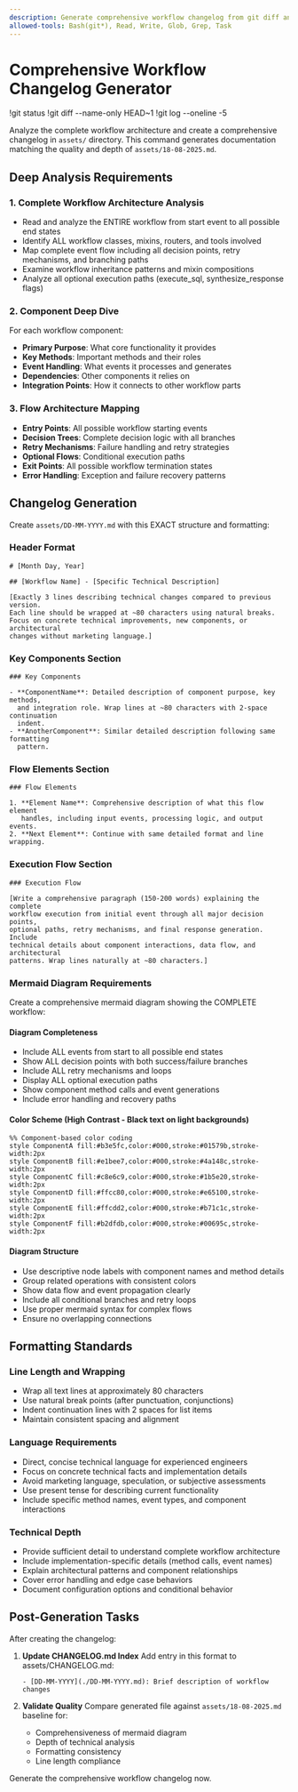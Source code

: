 ```yaml
---
description: Generate comprehensive workflow changelog from git diff analysis
allowed-tools: Bash(git*), Read, Write, Glob, Grep, Task
---
```


# Comprehensive Workflow Changelog Generator

!git status
!git diff --name-only HEAD~1
!git log --oneline -5

Analyze the complete workflow architecture and create a comprehensive changelog in `assets/` directory. This command generates documentation matching the quality and depth of `assets/18-08-2025.md`.

## Deep Analysis Requirements

### 1. Complete Workflow Architecture Analysis

- Read and analyze the ENTIRE workflow from start event to all possible end states
- Identify ALL workflow classes, mixins, routers, and tools involved
- Map complete event flow including all decision points, retry mechanisms, and branching paths
- Examine workflow inheritance patterns and mixin compositions
- Analyze all optional execution paths (execute_sql, synthesize_response flags)

### 2. Component Deep Dive

For each workflow component:

- **Primary Purpose**: What core functionality it provides
- **Key Methods**: Important methods and their roles
- **Event Handling**: What events it processes and generates
- **Dependencies**: Other components it relies on
- **Integration Points**: How it connects to other workflow parts

### 3. Flow Architecture Mapping

- **Entry Points**: All possible workflow starting events
- **Decision Trees**: Complete decision logic with all branches
- **Retry Mechanisms**: Failure handling and retry strategies
- **Optional Flows**: Conditional execution paths
- **Exit Points**: All possible workflow termination states
- **Error Handling**: Exception and failure recovery patterns

## Changelog Generation

Create `assets/DD-MM-YYYY.md` with this EXACT structure and formatting:

### Header Format

```
# [Month Day, Year]

## [Workflow Name] - [Specific Technical Description]

[Exactly 3 lines describing technical changes compared to previous version.
Each line should be wrapped at ~80 characters using natural breaks.
Focus on concrete technical improvements, new components, or architectural
changes without marketing language.]
```

### Key Components Section

```
### Key Components

- **ComponentName**: Detailed description of component purpose, key methods,
  and integration role. Wrap lines at ~80 characters with 2-space continuation
  indent.
- **AnotherComponent**: Similar detailed description following same formatting
  pattern.
```

### Flow Elements Section

```
### Flow Elements

1. **Element Name**: Comprehensive description of what this flow element
   handles, including input events, processing logic, and output events.
2. **Next Element**: Continue with same detailed format and line wrapping.
```

### Execution Flow Section

```
### Execution Flow

[Write a comprehensive paragraph (150-200 words) explaining the complete
workflow execution from initial event through all major decision points,
optional paths, retry mechanisms, and final response generation. Include
technical details about component interactions, data flow, and architectural
patterns. Wrap lines naturally at ~80 characters.]
```

### Mermaid Diagram Requirements

Create a comprehensive mermaid diagram showing the COMPLETE workflow:

#### Diagram Completeness

- Include ALL events from start to all possible end states
- Show ALL decision points with both success/failure branches
- Include ALL retry mechanisms and loops
- Display ALL optional execution paths
- Show component method calls and event generations
- Include error handling and recovery paths

#### Color Scheme (High Contrast - Black text on light backgrounds)

```
%% Component-based color coding
style ComponentA fill:#b3e5fc,color:#000,stroke:#01579b,stroke-width:2px
style ComponentB fill:#e1bee7,color:#000,stroke:#4a148c,stroke-width:2px
style ComponentC fill:#c8e6c9,color:#000,stroke:#1b5e20,stroke-width:2px
style ComponentD fill:#ffcc80,color:#000,stroke:#e65100,stroke-width:2px
style ComponentE fill:#ffcdd2,color:#000,stroke:#b71c1c,stroke-width:2px
style ComponentF fill:#b2dfdb,color:#000,stroke:#00695c,stroke-width:2px
```

#### Diagram Structure

- Use descriptive node labels with component names and method details
- Group related operations with consistent colors
- Show data flow and event propagation clearly
- Include all conditional branches and retry loops
- Use proper mermaid syntax for complex flows
- Ensure no overlapping connections

## Formatting Standards

### Line Length and Wrapping

- Wrap all text lines at approximately 80 characters
- Use natural break points (after punctuation, conjunctions)
- Indent continuation lines with 2 spaces for list items
- Maintain consistent spacing and alignment

### Language Requirements

- Direct, concise technical language for experienced engineers
- Focus on concrete technical facts and implementation details
- Avoid marketing language, speculation, or subjective assessments
- Use present tense for describing current functionality
- Include specific method names, event types, and component interactions

### Technical Depth

- Provide sufficient detail to understand complete workflow architecture
- Include implementation-specific details (method calls, event names)
- Explain architectural patterns and component relationships
- Cover error handling and edge case behaviors
- Document configuration options and conditional behavior

## Post-Generation Tasks

After creating the changelog:

1. **Update CHANGELOG.md Index**
   Add entry in this format to assets/CHANGELOG.md:

   ```
   - [DD-MM-YYYY](./DD-MM-YYYY.md): Brief description of workflow changes
   ```

2. **Validate Quality**
   Compare generated file against `assets/18-08-2025.md` baseline for:
   - Comprehensiveness of mermaid diagram
   - Depth of technical analysis
   - Formatting consistency
   - Line length compliance

Generate the comprehensive workflow changelog now.
